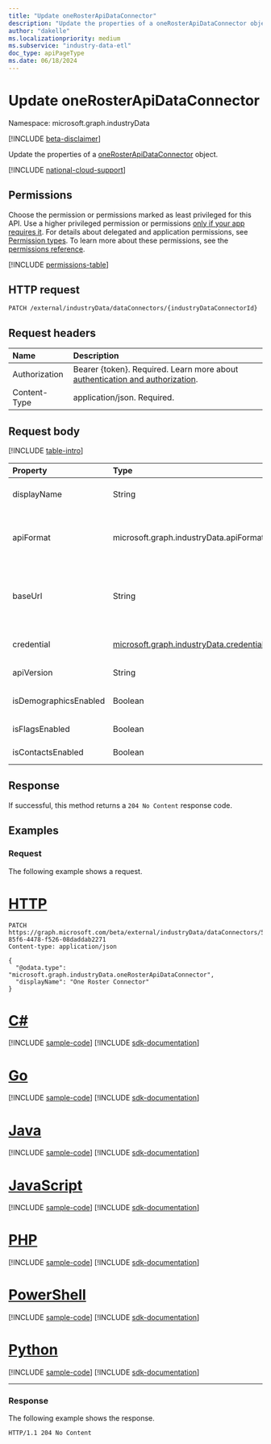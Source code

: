 ```yaml
---
title: "Update oneRosterApiDataConnector"
description: "Update the properties of a oneRosterApiDataConnector object."
author: "dakelle"
ms.localizationpriority: medium
ms.subservice: "industry-data-etl"
doc_type: apiPageType
ms.date: 06/18/2024
---
```


# Update oneRosterApiDataConnector

Namespace: microsoft.graph.industryData

[!INCLUDE [beta-disclaimer](../../includes/beta-disclaimer.md)]

Update the properties of a [oneRosterApiDataConnector](../resources/industrydata-onerosterapidataconnector.md) object.

[!INCLUDE [national-cloud-support](../../includes/global-only.md)]

## Permissions

Choose the permission or permissions marked as least privileged for this API. Use a higher privileged permission or permissions [only if your app requires it](/graph/permissions-overview#best-practices-for-using-microsoft-graph-permissions). For details about delegated and application permissions, see [Permission types](/graph/permissions-overview#permission-types). To learn more about these permissions, see the [permissions reference](/graph/permissions-reference).

<!-- { "blockType": "permissions", "name": "industrydata_onerosterapidataconnector_update" } -->
[!INCLUDE [permissions-table](../includes/permissions/industrydata-onerosterapidataconnector-update-permissions.md)]

## HTTP request

<!-- {
  "blockType": "ignored"
}
-->
```http
PATCH /external/industryData/dataConnectors/{industryDataConnectorId}
```

## Request headers

|Name|Description|
|:---|:---|
|Authorization|Bearer {token}. Required. Learn more about [authentication and authorization](/graph/auth/auth-concepts).|
|Content-Type|application/json. Required.|

## Request body

[!INCLUDE [table-intro](../../includes/update-property-table-intro.md)]

|Property|Type|Description|
|:---|:---|:---|
| displayName           | String                                                                             | The name of the data connector. Inherited from [industryDataConnector](../resources/industrydata-industrydataconnector.md). Required.                                                                                                   |
| apiFormat             | microsoft.graph.industryData.apiFormat                                             | The API format of the external system being connected to. Inherited from [apiDataConnector](../resources/industrydata-apidataconnector.md). The possible values are: `oneRoster`, `unknownFutureValue`. Required.             |
| baseUrl               | String                                                                             | The base URI including the scheme, host, and path for the API (with or without a trailing '/'). Example: `https://example.com/ims/oneRoster/v1p1`. Inherited from [apiDataConnector](../resources/industrydata-apidataconnector.md). Required.|
| credential            | [microsoft.graph.industryData.credential](../resources/industrydata-credential.md) | The base type for all supported credentials. Inherited from [apiDataConnector](../resources/industrydata-apidataconnector.md). Required.                                                                   |
| apiVersion            | String                                                                             | The API version of the OneRoster source. Required.                                                                                                                                                                                                        |
| isDemographicsEnabled | Boolean                                                                            | Indicates whether the user specified to import optional demographics data. Required.                                                                                                                                                                                           |
| isFlagsEnabled        | Boolean                                                                            | Indicates whether the user specified to import optional flags data. Required.                                                                                                                                                                                                  |
| isContactsEnabled     | Boolean                                                                            | Indicates whether the user specified to import optional contacts data. Required.                                                                                                                                                                                               |

## Response

If successful, this method returns a `204 No Content` response code.

## Examples

### Request

The following example shows a request.
# [HTTP](#tab/http)
<!-- {
  "blockType": "request",
  "name": "update_onerosterapidataconnector",
  "sampleKeys": ["51dca0a0-85f6-4478-f526-08daddab2271"]
}
-->
```http
PATCH https://graph.microsoft.com/beta/external/industryData/dataConnectors/51dca0a0-85f6-4478-f526-08daddab2271
Content-type: application/json

{
  "@odata.type": "microsoft.graph.industryData.oneRosterApiDataConnector",
  "displayName": "One Roster Connector"
}
```

# [C#](#tab/csharp)
[!INCLUDE [sample-code](../includes/snippets/csharp/update-onerosterapidataconnector-csharp-snippets.md)]
[!INCLUDE [sdk-documentation](../includes/snippets/snippets-sdk-documentation-link.md)]

# [Go](#tab/go)
[!INCLUDE [sample-code](../includes/snippets/go/update-onerosterapidataconnector-go-snippets.md)]
[!INCLUDE [sdk-documentation](../includes/snippets/snippets-sdk-documentation-link.md)]

# [Java](#tab/java)
[!INCLUDE [sample-code](../includes/snippets/java/update-onerosterapidataconnector-java-snippets.md)]
[!INCLUDE [sdk-documentation](../includes/snippets/snippets-sdk-documentation-link.md)]

# [JavaScript](#tab/javascript)
[!INCLUDE [sample-code](../includes/snippets/javascript/update-onerosterapidataconnector-javascript-snippets.md)]
[!INCLUDE [sdk-documentation](../includes/snippets/snippets-sdk-documentation-link.md)]

# [PHP](#tab/php)
[!INCLUDE [sample-code](../includes/snippets/php/update-onerosterapidataconnector-php-snippets.md)]
[!INCLUDE [sdk-documentation](../includes/snippets/snippets-sdk-documentation-link.md)]

# [PowerShell](#tab/powershell)
[!INCLUDE [sample-code](../includes/snippets/powershell/update-onerosterapidataconnector-powershell-snippets.md)]
[!INCLUDE [sdk-documentation](../includes/snippets/snippets-sdk-documentation-link.md)]

# [Python](#tab/python)
[!INCLUDE [sample-code](../includes/snippets/python/update-onerosterapidataconnector-python-snippets.md)]
[!INCLUDE [sdk-documentation](../includes/snippets/snippets-sdk-documentation-link.md)]

---

### Response

The following example shows the response.
<!-- {
  "blockType": "response",
  "truncated": true
}
-->
```http
HTTP/1.1 204 No Content
```

